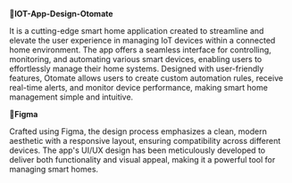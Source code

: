 🏡**IOT-App-Design-Otomate**

It is a cutting-edge smart home application created to streamline and elevate the user experience in managing IoT devices within a connected home environment. 
The app offers a seamless interface for controlling, monitoring, and automating various smart devices, enabling users to effortlessly manage their home systems. 
Designed with user-friendly features, Otomate allows users to create custom automation rules, receive real-time alerts, and monitor device performance, making smart home management simple and intuitive.

🎨**Figma**

Crafted using Figma, the design process emphasizes a clean, modern aesthetic with a responsive layout, ensuring compatibility across different devices.
The app's UI/UX design has been meticulously developed to deliver both functionality and visual appeal, making it a powerful tool for managing smart homes.
